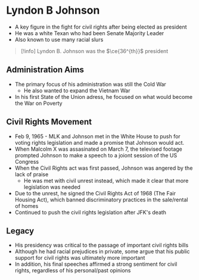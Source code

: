 # Lyndon B Johnson
- A key figure in the fight for civil rights after being elected as president
- He was a white Texan who had been Senate Majority Leader
- Also known to use many racial slurs
  
>[!info]
>Lyndon B. Johnson was the $\ce{36^{th}}$ president

## Administration Aims
- The primary focus of his administration was still the Cold War
	- He also wanted to expand the Vietnam War
- In his first State of the Union adress, he focused on what would become the War on Poverty

## Civil Rights Movement
- Feb 9, 1965 - MLK and Johnson met in the White House to push for voting rights legislation and made a promise that Johnson would act.
- When Malcolm X was assasinated on March 7, the televised footage prompted Johnson to make a speech to a joiont session of the US Congress
- When the Civil Rights act was first passed, Johnson was angered by the lack of praise
	- He was met with civil unrest instead, which made it clear that more legislation was needed
- Due to the unrest, he signed the Civil Rights Act of 1968 (The Fair Housing Act), which banned discriminatory practices in the sale/rental of homes
- Continued to push the civil rights legislation after JFK's death

## Legacy
- His presidency was critical to the passage of important civil rights bills
- Although he had racial prejudices in private, some argue that his public support for civil rights was ultimately more important
- In addition, his final speeches affirmed a strong sentiment for civil rights, regardless of his personal/past opinions
